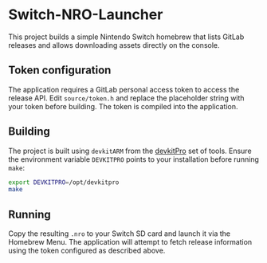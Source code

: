 # Switch-NRO-Launcher

This project builds a simple Nintendo Switch homebrew that lists GitLab releases
and allows downloading assets directly on the console.

## Token configuration

The application requires a GitLab personal access token to access the release
API. Edit `source/token.h` and replace the placeholder string with your token
before building. The token is compiled into the application.

## Building

The project is built using `devkitARM` from the [devkitPro](https://devkitpro.org)
set of tools. Ensure the environment variable `DEVKITPRO` points to your
installation before running `make`:

```bash
export DEVKITPRO=/opt/devkitpro
make
```

## Running

Copy the resulting `.nro` to your Switch SD card and launch it via the Homebrew
Menu. The application will attempt to fetch release information using the token
configured as described above.

